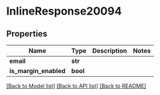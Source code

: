 # InlineResponse20094

## Properties
Name | Type | Description | Notes
------------ | ------------- | ------------- | -------------
**email** | **str** |  | 
**is_margin_enabled** | **bool** |  | 

[[Back to Model list]](../README.md#documentation-for-models) [[Back to API list]](../README.md#documentation-for-api-endpoints) [[Back to README]](../README.md)

